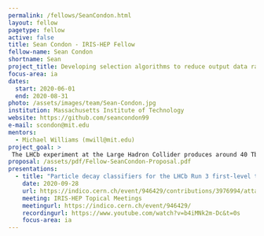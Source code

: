 ```yaml
---
permalink: /fellows/SeanCondon.html
layout: fellow
pagetype: fellow
active: false
title: Sean Condon - IRIS-HEP Fellow
fellow-name: Sean Condon
shortname: Sean
project_title: Developing selection algorithms to reduce output data rate from the Large Hadron Collider
focus-area: ia
dates:
  start: 2020-06-01
  end: 2020-08-31
photo: /assets/images/team/Sean-Condon.jpg
institution: Massachusetts Institute of Technology
website: https://github.com/seancondon99
e-mail: scondon@mit.edu
mentors:
  - Michael Williams (mwill@mit.edu)
project_goal: >
 The LHCb experiment at the Large Hadron Collider produces around 40 Tbits/s of data while running. The main goal of this project is to develop multivariate algorithms for run 3 of the LHCb experiment to select the interesting parts of this immense amount of data and discard the rest in real-time using only GPUs. To accomplish this, I will develop and evaluate many possible multivariate algorithms to find the best fitted for this task, and then deploy these into the baseline algorithm repository for LHCb run 3.
proposal: /assets/pdf/Fellow-SeanCondon-Proposal.pdf
presentations:
  - title: "Particle decay classifiers for the LHCb Run 3 first-level trigger"
    date: 2020-09-28
    url: https://indico.cern.ch/event/946429/contributions/3976994/attachments/2110462/3550001/Condon_IRIS-HEP.pdf
    meeting: IRIS-HEP Topical Meetings
    meetingurl: https://indico.cern.ch/event/946429/
    recordingurl: https://www.youtube.com/watch?v=b4iMNk2m-Dc&t=0s
    focus-area: ia
---
```

